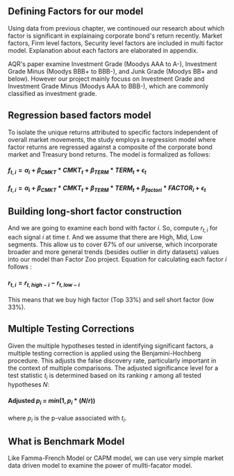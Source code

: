 ## Defining Factors for our model
Using data from previous chapter, we continoued our research about which factor is significant in explainaing corporate bond's return recently. Market factors, Firm level factors, Security level factors are included in multi factor model. Explanation about each factors are elaborated in appendix.

AQR's paper examine Investment Grade (Moodys AAA to A-), Investment Grade Minus (Moodys BBB+ to BBB-), and Junk Grade (Moodys BB+ and below). However our project mainly focuss on Investment Grade and Investment Grade Minus (Moodys AAA to BBB-), which are commonly classified as investment grade. 

## Regression based factors model
To isolate the unique returns attributed to specific factors independent of overall market movements, the study employs a regression model where factor returns are regressed against a composite of the corporate bond market and Treasury bond returns. The model is formalized as follows:

#### $f_{t,i} = \alpha_i + \beta_{CMKT} * CMKT_{t} + \beta_{TERM} * TERM_{t} + \epsilon_t$

#### $f_{t,i} = \alpha_i + \beta_{CMKT} * CMKT_{t} + \beta_{TERM} * TERM_{t} + \beta_{factor i} * FACTOR_i + \epsilon_t$


## Building long-short factor construction
And we are going to examine each bond with factor $i$. So, compute $r_{t, i}$  for each signal $i$ at time $t$. And we assume that there are High, Mid, Low segments. This allow us to cover 67% of our universe, which incorporate broader and more general trends (besides outlier in dirty datasets) values into our model than Factor Zoo project. Equation for calculating each factor $i$ follows : 
#### $r_{t,i} = r_{t,high-i} - r_{t,low-i}$   
This means that we buy high factor (Top 33%) and sell short factor (low 33%). 

## Multiple Testing Corrections
Given the multiple hypotheses tested in identifying significant factors, a multiple testing correction is applied using the Benjamini-Hochberg procedure. This adjusts the false discovery rate, particularly important in the context of multiple comparisons. The adjusted significance level for a test statistic $t_i$ is determined based on its ranking r among all tested hypotheses 𝑁:
#### Adjusted $p_i$ = $min(1,p_i * (N/r))$
where $p_i$ is the p-value associated with $t_i$.   

## What is Benchmark Model
Like Famma-French Model or CAPM model, we can use very simple market data driven model to examine the power of mullti-facator model. 


